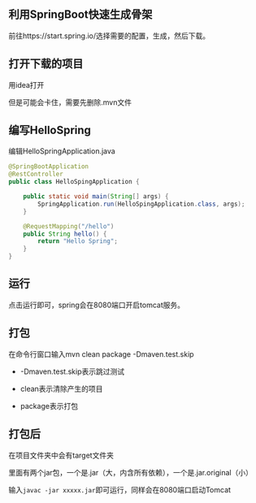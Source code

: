 ## 利用SpringBoot快速生成骨架

前往https://start.spring.io/选择需要的配置，生成，然后下载。

## 打开下载的项目

用idea打开

但是可能会卡住，需要先删除.mvn文件

## 编写HelloSpring

编辑HelloSpringApplication.java

```java
@SpringBootApplication
@RestController
public class HelloSpingApplication {

	public static void main(String[] args) {
		SpringApplication.run(HelloSpingApplication.class, args);
	}

	@RequestMapping("/hello")
	public String hello() {
		return "Hello Spring";
	}
}
```

## 运行

点击运行即可，spring会在8080端口开启tomcat服务。

## 打包

在命令行窗口输入mvn clean package -Dmaven.test.skip

- -Dmaven.test.skip表示跳过测试

- clean表示清除产生的项目
- package表示打包

## 打包后

在项目文件夹中会有target文件夹

里面有两个jar包，一个是.jar（大，内含所有依赖），一个是.jar.original（小）

输入`javac -jar xxxxx.jar`即可运行，同样会在8080端口启动Tomcat

